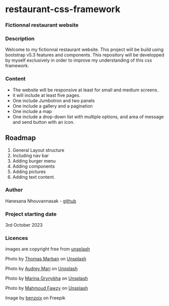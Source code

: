 # restaurant-css-framework
### Fictionnal restaurant website

### Description

Welcome to my fictionnal restaurant website. This project will be build using bootstrap v5.3 features and components.
This repository will be developped by myself exclusively in order to improve my understanding of this css framework.

### Content

* The website will be responsive at least for small and medium screens.
* it will include at least five pages.
* One include Jumbotron and two panels
* One include a gallery and a pagination
* One include a map
* One include a drop-down list with multiple options, and area of message and send button with an icon.

## Roadmap

1. General Layout structure 
2. Including nav bar
3. Adding burger menu
4. Adding components
5. Adding pictures
6. Adding text content.

### Author

Hanesana Nhouvannasak - [github](https://github.com/iota07)

### Project starting date

3rd October 2023

### Licences

images are copyright free from [unsplash](https://unsplash.com/)

Photo by [Thomas Marban](https://unsplash.com/@thomas?utm_source=unsplash&utm_medium=referral&utm_content=creditCopyText) on [Unsplash](https://unsplash.com/photos/EHK-EH1SRzQ?utm_source=unsplash&utm_medium=referral&utm_content=creditCopyText)

Photo by [Audrey Mari](https://unsplash.com/@au_mari_?utm_source=unsplash&utm_medium=referral&utm_content=creditCopyText) on [Unsplash](https://unsplash.com/photos/HvhinFxq4_s?utm_source=unsplash&utm_medium=referral&utm_content=creditCopyText)

Photo by [Marina Grynykha](https://unsplash.com/@grynykha?utm_source=unsplash&utm_medium=referral&utm_content=creditCopyText) on [Unsplash](https://unsplash.com/photos/FBgCgJhPO2I?utm_source=unsplash&utm_medium=referral&utm_content=creditCopyText)

Photo by [Mahmoud Fawzy](https://unsplash.com/@mahmoud_fawzy100?utm_source=unsplash&utm_medium=referral&utm_content=creditCopyText) on [Unsplash](https://unsplash.com/photos/Dbx6-XZY6Dg?utm_source=unsplash&utm_medium=referral&utm_content=creditCopyText)

Image by [benzoix](https://www.freepik.com/free-photo/abstract-luxury-gold-yellow-gradient-studio-wall-well-use-as-background-layout-banner-product-presentation_17600686.htm) on Freepik
  

